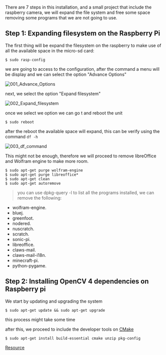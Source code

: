 There are 7 steps in this installation, and a small project that include the raspberry camera, we will expand the file system and free some space removing some programs that we are not going to use.

## Step 1: Expanding filesystem on the Raspberry Pi

 The first thing will be expand the filesystem on the raspberry to make use of all the available space in the micro-sd card:

```
$ sudo rasp-config
```

we are going to access to the configuration, after the command a menu will be display and we can select the option "Advance Options"


![001_Advance_Options](../images/001_Advance_Options.jpg)

next, we select the option "Expand filesystem"

![002_Expand_filesystem](../images/002_Expand_filesystem.jpg)

once we select we option we can go t **<Finish>** and reboot the unit

```
$ sudo reboot
```
after the reboot the available space will expand, this can be verify using the command `df -h` 

![003_df_command](../images/003_df_command.png)

This might not be enough, therefore we will proceed to remove libreOffice and Wolfram engine to make more room.

```
$ sudo apt-get purge wolfram-engine
$ sudo apt-get purge libreoffice*
$ sudo apt-get clean
$ sudo apt-get autoremove
```
> you can use dpkg-query -l to list all the programs installed, we can remove the following:   
* wolfram-engine.  
* bluej.  
* greenfoot.  
* nodered.  
* nuscratch.  
* scratch.  
* sonic-pi.  
* libreoffice.  
* claws-mail.  
* claws-mail-i18n.  
* minecraft-pi.  
* python-pygame.  

## Step 2: Installing OpenCV 4 dependencies on Raspberry pi

We start by updating and upgrading the system

```
$ sudo apt-get update && sudo apt-get upgrade
```
this process might take some time 

after this, we proceed to include the developer tools on [CMake](https://cmake.org/)

```
$ sudo apt-get install build-essential cmake unzip pkg-config
```


[Resource](https://www.pyimagesearch.com/2018/09/26/install-opencv-4-on-your-raspberry-pi/)